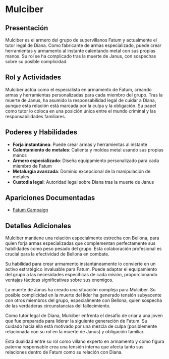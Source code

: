 # Mulciber

## Presentación
Mulciber es el armero del grupo de supervillanos Fatum y actualmente el tutor legal de Diana. Como fabricante de armas especializado, puede crear herramientas y armamento al instante calentando metal con sus propias manos. Su rol se ha complicado tras la muerte de Janus, con sospechas sobre su posible complicidad.

## Rol y Actividades
Mulciber actúa como el especialista en armamento de Fatum, creando armas y herramientas personalizadas para cada miembro del grupo. Tras la muerte de Janus, ha asumido la responsabilidad legal de cuidar a Diana, aunque esta relación está marcada por la culpa y la obligación. Su papel como tutor lo coloca en una posición única entre el mundo criminal y las responsabilidades familiares.

## Poderes y Habilidades
- **Forja instantánea**: Puede crear armas y herramientas al instante
- **Calentamiento de metales**: Calienta y moldea metal usando sus propias manos
- **Armero especializado**: Diseña equipamiento personalizado para cada miembro de Fatum
- **Metalurgia avanzada**: Dominio excepcional de la manipulación de metales
- **Custodia legal**: Autoridad legal sobre Diana tras la muerte de Janus

## Apariciones Documentadas
- [Fatum Campaign](../../campaigns/fatum/fatum.md)

## Detalles Adicionales
Mulciber mantiene una relación especialmente estrecha con Bellona, para quien forja armas especializadas que complementan perfectamente sus habilidades como peso pesado del grupo. Esta colaboración profesional es crucial para la efectividad de Bellona en combate.

Su habilidad para crear armamento instantáneamente lo convierte en un activo estratégico invaluable para Fatum. Puede adaptar el equipamiento del grupo a las necesidades específicas de cada misión, proporcionando ventajas tácticas significativas sobre sus enemigos.

La muerte de Janus ha creado una situación compleja para Mulciber. Su posible complicidad en la muerte del líder ha generado tensión subyacente con otros miembros del grupo, especialmente con Bellona, quien sospecha de las verdaderas circunstancias del fallecimiento.

Como tutor legal de Diana, Mulciber enfrenta el desafío de criar a una joven que fue preparada para liderar la siguiente generación de Fatum. Su cuidado hacia ella está motivado por una mezcla de culpa (posiblemente relacionada con su rol en la muerte de Janus) y obligación familiar.

Esta dualidad entre su rol como villano experto en armamento y como figura paterna responsable crea una tensión interna que afecta tanto sus relaciones dentro de Fatum como su relación con Diana.
